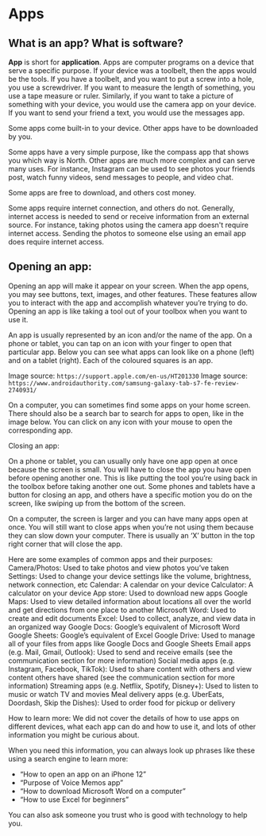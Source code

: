 # Apps

## What is an app? What is software?

**App** is short for **application**. Apps are computer programs on a device that serve a specific purpose. If your device was a toolbelt, then the apps would be the tools. If you have a toolbelt, and you want to put a screw into a hole, you use a screwdriver. If you want to measure the length of something, you use a tape measure or ruler. Similarly, if you want to take a picture of something with your device, you would use the camera app on your device. If you want to send your friend a text, you would use the messages app.

Some apps come built-in to your device. Other apps have to be downloaded by you.

Some apps have a very simple purpose, like the compass app that shows you which way is North. Other apps are much more complex and can serve many uses. For instance, Instagram can be used to see photos your friends post, watch funny videos, send messages to people, and video chat.

Some apps are free to download, and others cost money.

Some apps require internet connection, and others do not. Generally, internet access is needed to send or receive information from an external source. For instance, taking photos using the camera app doesn't require internet access. Sending the photos to someone else using an email app does require internet access.

## Opening an app:

Opening an app will make it appear on your screen. When the app opens, you may see buttons, text, images, and other features. These features allow you to interact with the app and accomplish whatever you’re trying to do. Opening an app is like taking a tool out of your toolbox when you want to use it.

An app is usually represented by an icon and/or the name of the app. On a phone or tablet, you can tap on an icon with your finger to open that particular app. Below you can see what apps can look like on a phone (left) and on a tablet (right). Each of the coloured squares is an app.

Image source: `https://support.apple.com/en-us/HT201330`
Image source: `https://www.androidauthority.com/samsung-galaxy-tab-s7-fe-review-2740931/`

On a computer, you can sometimes find some apps on your home screen. There should also be a search bar to search for apps to open, like in the image below. You can click on any icon with your mouse to open the corresponding app.

Closing an app:

On a phone or tablet, you can usually only have one app open at once because the screen is small. You will have to close the app you have open before opening another one. This is like putting the tool you’re using back in the toolbox before taking another one out. Some phones and tablets have a button for closing an app, and others have a specific motion you do on the screen, like swiping up from the bottom of the screen.

On a computer, the screen is larger and you can have many apps open at once. You will still want to close apps when you’re not using them because they can slow down your computer. There is usually an ‘X’ button in the top right corner that will close the app.

Here are some examples of common apps and their purposes:
Camera/Photos: Used to take photos and view photos you’ve taken
Settings: Used to change your device settings like the volume, brightness, network connection, etc
Calendar: A calendar on your device
Calculator: A calculator on your device
App store: Used to download new apps
Google Maps: Used to view detailed information about locations all over the world and get directions from one place to another
Microsoft Word: Used to create and edit documents
Excel: Used to collect, analyze, and view data in an organized way
Google Docs: Google’s equivalent of Microsoft Word
Google Sheets: Google’s equivalent of Excel
Google Drive: Used to manage all of your files from apps like Google Docs and Google Sheets
Email apps (e.g. Mail, Gmail, Outlook): Used to send and receive emails (see the communication section for more information)
Social media apps (e.g. Instagram, Facebook, TikTok): Used to share content with others and view content others have shared (see the communication section for more information)
Streaming apps (e.g. Netflix, Spotify, Disney+): Used to listen to music or watch TV and movies
Meal delivery apps (e.g. UberEats, Doordash, Skip the Dishes): Used to order food for pickup or delivery

How to learn more:
We did not cover the details of how to use apps on different devices, what each app can do and how to use it, and lots of other information you might be curious about.

When you need this information, you can always look up phrases like these using a search engine to learn more:

- “How to open an app on an iPhone 12”
- “Purpose of Voice Memos app”
- “How to download Microsoft Word on a computer”
- “How to use Excel for beginners”

You can also ask someone you trust who is good with technology to help you.

